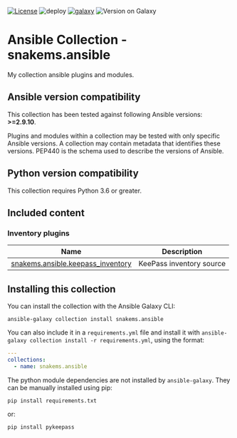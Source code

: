 [![License](https://img.shields.io/github/license/snakems/snakems.ansible.svg?style=flat)](https://github.com/snakems/snakems.ansible/blob/master/LICENSE) ![deploy](https://github.com/snakems/snakems.ansible/actions/workflows/main.yml/badge.svg) [![galaxy](https://img.shields.io/badge/galaxy-snakems.ansible-660198.svg?style=flat)](https://galaxy.ansible.com/snakems/ansible) ![Version on Galaxy](https://img.shields.io/badge/dynamic/json?style=flat&label=galaxy-version&prefix=v&url=https://galaxy.ansible.com/api/v2/collections/snakems/ansible/&query=latest_version.version)   
# Ansible Collection - snakems.ansible

My collection ansible plugins and modules.

<!--start requires_ansible-->
## Ansible version compatibility

This collection has been tested against following Ansible versions: **>=2.9.10**.

Plugins and modules within a collection may be tested with only specific Ansible versions.
A collection may contain metadata that identifies these versions.
PEP440 is the schema used to describe the versions of Ansible.
<!--end requires_ansible-->

## Python version compatibility

This collection requires Python 3.6 or greater.

## Included content

<!--start collection content-->
### Inventory plugins
Name | Description
--- | ---
[snakems.ansible.keepass_inventory](https://github.com/snakems/snakems.ansible/blob/master/docs/snakems.ansible.keepass_inventory.md)|KeePass inventory source        

## Installing this collection

You can install the collection with the Ansible Galaxy CLI:

    ansible-galaxy collection install snakems.ansible

You can also include it in a `requirements.yml` file and install it with `ansible-galaxy collection install -r requirements.yml`, using the format:

```yaml
---
collections:
  - name: snakems.ansible
```

The python module dependencies are not installed by `ansible-galaxy`.  They can
be manually installed using pip:

    pip install requirements.txt

or:

    pip install pykeepass